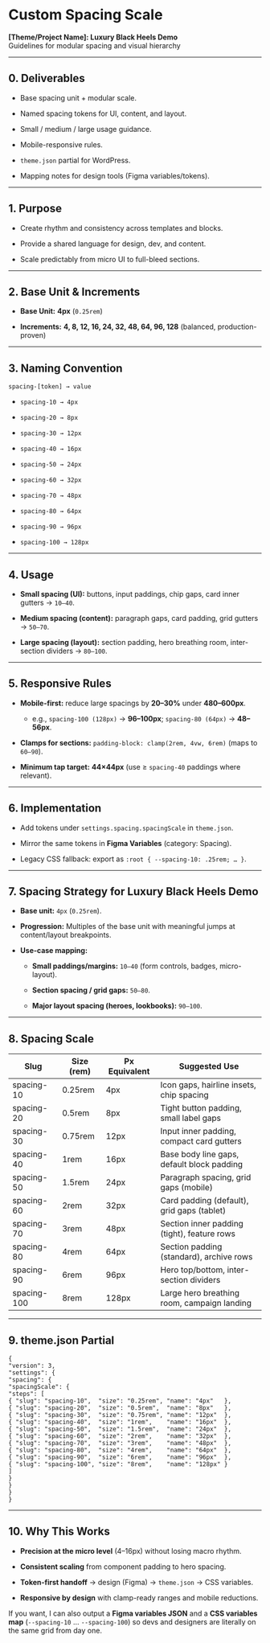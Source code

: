# **Custom Spacing Scale**

**\[Theme/Project Name\]: Luxury Black Heels Demo**  
 Guidelines for modular spacing and visual hierarchy

---

## **0\. Deliverables**

* Base spacing unit \+ modular scale.

* Named spacing tokens for UI, content, and layout.

* Small / medium / large usage guidance.

* Mobile-responsive rules.

* `theme.json` partial for WordPress.

* Mapping notes for design tools (Figma variables/tokens).

---

## **1\. Purpose**

* Create rhythm and consistency across templates and blocks.

* Provide a shared language for design, dev, and content.

* Scale predictably from micro UI to full-bleed sections.

---

## **2\. Base Unit & Increments**

* **Base Unit:** **4px** (`0.25rem`)

* **Increments:** **4, 8, 12, 16, 24, 32, 48, 64, 96, 128** (balanced, production-proven)

---

## **3\. Naming Convention**

`spacing-[token] → value`

* `spacing-10 → 4px`

* `spacing-20 → 8px`

* `spacing-30 → 12px`

* `spacing-40 → 16px`

* `spacing-50 → 24px`

* `spacing-60 → 32px`

* `spacing-70 → 48px`

* `spacing-80 → 64px`

* `spacing-90 → 96px`

* `spacing-100 → 128px`

---

## **4\. Usage**

* **Small spacing (UI):** buttons, input paddings, chip gaps, card inner gutters → `10–40`.

* **Medium spacing (content):** paragraph gaps, card padding, grid gutters → `50–70`.

* **Large spacing (layout):** section padding, hero breathing room, inter-section dividers → `80–100`.

---

## **5\. Responsive Rules**

* **Mobile-first:** reduce large spacings by **20–30%** under **480–600px**.

  * e.g., `spacing-100 (128px)` → **96–100px**; `spacing-80 (64px)` → **48–56px**.

* **Clamps for sections:** `padding-block: clamp(2rem, 4vw, 6rem)` (maps to `60–90`).

* **Minimum tap target:** **44×44px** (use ≥ `spacing-40` paddings where relevant).

---

## **6\. Implementation**

* Add tokens under `settings.spacing.spacingScale` in `theme.json`.

* Mirror the same tokens in **Figma Variables** (category: Spacing).

* Legacy CSS fallback: export as `:root { --spacing-10: .25rem; … }`.

---

## **7\. Spacing Strategy for Luxury Black Heels Demo**

* **Base unit:** `4px` (`0.25rem`).

* **Progression:** Multiples of the base unit with meaningful jumps at content/layout breakpoints.

* **Use-case mapping:**

  * **Small paddings/margins:** `10–40` (form controls, badges, micro-layout).

  * **Section spacing / grid gaps:** `50–80`.

  * **Major layout spacing (heroes, lookbooks):** `90–100`.

---

## **8\. Spacing Scale**

| Slug | Size (rem) | Px Equivalent | Suggested Use |
| ----- | ----- | ----- | ----- |
| spacing-10 | 0.25rem | 4px | Icon gaps, hairline insets, chip spacing |
| spacing-20 | 0.5rem | 8px | Tight button padding, small label gaps |
| spacing-30 | 0.75rem | 12px | Input inner padding, compact card gutters |
| spacing-40 | 1rem | 16px | Base body line gaps, default block padding |
| spacing-50 | 1.5rem | 24px | Paragraph spacing, grid gaps (mobile) |
| spacing-60 | 2rem | 32px | Card padding (default), grid gaps (tablet) |
| spacing-70 | 3rem | 48px | Section inner padding (tight), feature rows |
| spacing-80 | 4rem | 64px | Section padding (standard), archive rows |
| spacing-90 | 6rem | 96px | Hero top/bottom, inter-section dividers |
| spacing-100 | 8rem | 128px | Large hero breathing room, campaign landing |

---

## **9\. theme.json Partial**

`{`  
  `"version": 3,`  
  `"settings": {`  
    `"spacing": {`  
      `"spacingScale": {`  
        `"steps": [`  
          `{ "slug": "spacing-10",  "size": "0.25rem", "name": "4px"   },`  
          `{ "slug": "spacing-20",  "size": "0.5rem",  "name": "8px"   },`  
          `{ "slug": "spacing-30",  "size": "0.75rem", "name": "12px"  },`  
          `{ "slug": "spacing-40",  "size": "1rem",    "name": "16px"  },`  
          `{ "slug": "spacing-50",  "size": "1.5rem",  "name": "24px"  },`  
          `{ "slug": "spacing-60",  "size": "2rem",    "name": "32px"  },`  
          `{ "slug": "spacing-70",  "size": "3rem",    "name": "48px"  },`  
          `{ "slug": "spacing-80",  "size": "4rem",    "name": "64px"  },`  
          `{ "slug": "spacing-90",  "size": "6rem",    "name": "96px"  },`  
          `{ "slug": "spacing-100", "size": "8rem",    "name": "128px" }`  
        `]`  
      `}`  
    `}`  
  `}`  
`}`

---

## **10\. Why This Works**

* **Precision at the micro level** (4–16px) without losing macro rhythm.

* **Consistent scaling** from component padding to hero spacing.

* **Token-first handoff** → design (Figma) → `theme.json` → CSS variables.

* **Responsive by design** with clamp-ready ranges and mobile reductions.

If you want, I can also output a **Figma variables JSON** and a **CSS variables map** (`--spacing-10` … `--spacing-100`) so devs and designers are literally on the same grid from day one.

